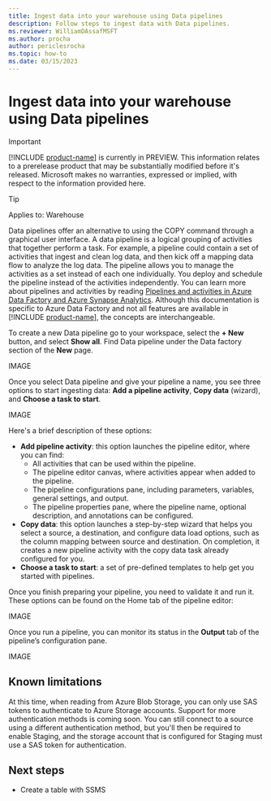 ```yaml
---
title: Ingest data into your warehouse using Data pipelines
description: Follow steps to ingest data with Data pipelines.
ms.reviewer: WilliamDAssafMSFT
ms.author: procha
author: periclesrocha
ms.topic: how-to
ms.date: 03/15/2023
---
```


# Ingest data into your warehouse using Data pipelines

> [!IMPORTANT]
> [!INCLUDE [product-name](../includes/product-name.md)] is currently in PREVIEW. This information relates to a prerelease product that may be substantially modified before it's released. Microsoft makes no warranties, expressed or implied, with respect to the information provided here.

> [!TIP]
> Applies to: Warehouse

Data pipelines offer an alternative to using the COPY command through a graphical user interface. A data pipeline is a logical grouping of activities that together perform a task. For example, a pipeline could contain a set of activities that ingest and clean log data, and then kick off a mapping data flow to analyze the log data. The pipeline allows you to manage the activities as a set instead of each one individually. You deploy and schedule the pipeline instead of the activities independently. You can learn more about pipelines and activities by reading [Pipelines and activities in Azure Data Factory and Azure Synapse Analytics](/azure/data-factory/concepts-pipelines-activities?tabs=data-factory). Although this documentation is specific to Azure Data Factory and not all features are available in [!INCLUDE [product-name](../includes/product-name.md)], the concepts are interchangeable.

To create a new Data pipeline go to your workspace, select the **+ New** button, and select **Show all**. Find Data pipeline under the Data factory section of the **New** page.

IMAGE

Once you select Data pipeline and give your pipeline a name, you see three options to start ingesting data: **Add a pipeline activity**, **Copy data** (wizard), and **Choose a task to start**.

IMAGE

Here's a brief description of these options:

- **Add pipeline activity**: this option launches the pipeline editor, where you can find:
  - All activities that can be used within the pipeline.
  - The pipeline editor canvas, where activities appear when added to the pipeline.
  - The pipeline configurations pane, including parameters, variables, general settings, and output.
  - The pipeline properties pane, where the pipeline name, optional description, and annotations can be configured.
- **Copy data**: this option launches a step-by-step wizard that helps you select a source, a destination, and configure data load options, such as the column mapping between source and destination. On completion, it creates a new pipeline activity with the copy data task already configured for you.
- **Choose a task to start**: a set of pre-defined templates to help get you started with pipelines.

Once you finish preparing your pipeline, you need to validate it and run it. These options can be found on the Home tab of the pipeline editor:

IMAGE

Once you run a pipeline, you can monitor its status in the **Output** tab of the pipeline’s configuration pane.

IMAGE

## Known limitations

At this time, when reading from Azure Blob Storage, you can only use SAS tokens to authenticate to Azure Storage accounts. Support for more authentication methods is coming soon. You can still connect to a source using a different authentication method, but you'll then be required to enable Staging, and the storage account that is configured for Staging must use a SAS token for authentication.

## Next steps

- Create a table with SSMS
